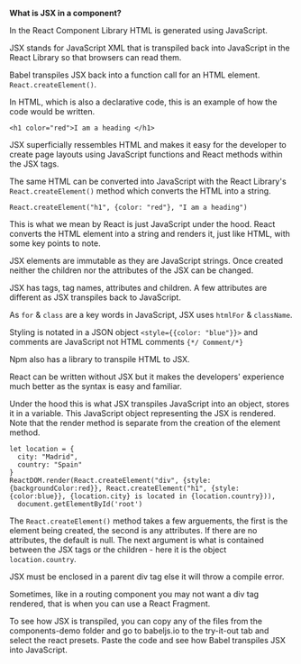 __What is JSX in a component?__

In the React Component Library HTML is generated using JavaScript.

JSX stands for JavaScript XML that is transpiled back into JavaScript in the React Library so that browsers can read them. 

Babel transpiles JSX back into a function call for an HTML element. ```React.createElement()```.

In HTML, which is also a declarative code, this is an example of how the code would be written.

```
<h1 color="red">I am a heading </h1>
```

JSX superficially ressembles HTML and makes it easy for the developer to create page layouts using JavaScript functions and React methods within the JSX tags. 

The same HTML can be converted into JavaScript with the React Library's ```React.createElement()``` method which converts the HTML into a string.

```
React.createElement("h1", {color: "red"}, "I am a heading")
```

This is what we mean by React is just JavaScript under the hood. React converts the HTML element into a string and renders it, just like HTML, with some key points to note.

JSX elements are immutable as they are JavaScript strings. Once created neither the children nor the attributes of the JSX can be changed.

JSX has tags, tag names, attributes and children. A few attributes are different as JSX transpiles back to JavaScript.

As ```for``` & ```class``` are a key words in JavaScript, JSX uses ```htmlFor``` & ```className```. 

Styling is notated in a JSON object ```<style={{color: "blue"}}>```  and comments are JavaScript not HTML comments ```{*/ Comment/*}```

Npm also has a library to transpile HTML to JSX.

React can be written without JSX but it makes the developers' experience much better as the syntax is easy and familiar. 

Under the hood this is what JSX transpiles JavaScript into an object, stores it in a variable. This JavaScript object representing the JSX is rendered. Note that the render method is separate from the creation of the element method.

```
let location = {
  city: "Madrid",
  country: "Spain"
}
ReactDOM.render(React.createElement("div", {style: {backgroundColor:red}}, React.createElement("h1", {style: {color:blue}}, {location.city} is located in {location.country})),
  document.getElementById('root')
```
The ```React.createElement()``` method takes a few arguements, the first is the element being created, the second is any attributes. If there are no attributes, the default is null. The next argument is what is contained between the JSX tags or the children - here it is the object ```location.country```.

JSX must be enclosed in a parent div tag else it will throw a compile error. 

Sometimes, like in a routing component you may not want a div tag rendered, that is when you can use a React Fragment. 

To see how JSX is transpiled, you can copy any of the files from the components-demo folder and go to babeljs.io to the try-it-out tab and select the react presets. Paste the code and see how Babel transpiles JSX into JavaScript.